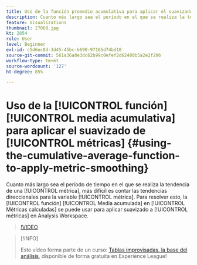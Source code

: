 ```yaml
---
title: Uso de la función promedio acumulativa para aplicar el suavizado de métricas
description: Cuanto más largo sea el período en el que se realiza la tendencia de una métrica, más difícil será indicar las tendencias direccionales de la métrica. Para resolver esto, se puede usar la función Media acumulativa de Métricas calculadas para aplicar suavizado a las métricas en Analysis Workspace.
feature: Visualizations
thumbnail: 27068.jpg
kt: 2854
role: User
level: Beginner
exl-id: c5d6ec8d-3d45-45bc-b690-97185d74bd18
source-git-commit: 561a36a8e3dc62b99c0efef2d62480b5a2e2f206
workflow-type: tm+mt
source-wordcount: '127'
ht-degree: 85%

---
```


# Uso de la [!UICONTROL función] [!UICONTROL media acumulativa] para aplicar el suavizado de [!UICONTROL métricas] {#using-the-cumulative-average-function-to-apply-metric-smoothing}

Cuanto más largo sea el período de tiempo en el que se realiza la tendencia de una [!UICONTROL métrica], más difícil es contar las tendencias direccionales para la variable [!UICONTROL métrica]. Para resolver esto, la [!UICONTROL función] [!UICONTROL Media acumulada] en [!UICONTROL Métricas calculadas] se puede usar para aplicar suavizado a [!UICONTROL métricas] en Analysis Workspace.

>[!VIDEO](https://video.tv.adobe.com/v/27068/?quality=9)

>[!INFO]
>
> Este vídeo forma parte de un curso: [Tablas improvisadas, la base del análisis](https://experienceleague.adobe.com/?recommended=Analytics-U-1-2020.3), disponible de forma gratuita en Experience League!

